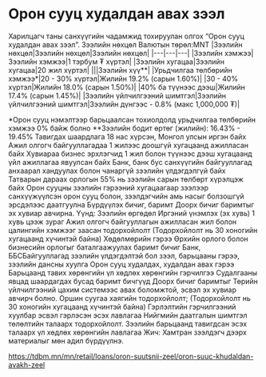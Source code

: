 # Орон сууц худалдан авах зээл
Харилцагч таны санхүүгийн чадамжид тохируулан олгох “Орон сууц худалдан авах зээл”.
Зээлийн нөхцөл
Валютын төрөл:MNT
|Зээлийн нөхцөл|Зээлийн нөхцөл|Зээлийн нөхцөл|
|---|---|---|
|Зээлийн хэмжээ|Зээлийн хэмжээ|1 тэрбум ₮ хүртэл|
|Зээлийн хугацаа|Зээлийн хугацаа|20 жил хүртэл|
|||Зээлийн хүү**|
|Урьдчилгаа төлбөрийн хэмжээ*|20 - 30% хүртэл|Жилийн 19.2% (сарын 1.60%)|
|30 - 40% хүртэл|Жилийн 18.0% (сарын 1.50%)|
|40% ба түүнээс дээш|Жилийн 17.4% (сарын 1.45%)|
|Зээлийн үйлчилгээний шимтгэл|Зээлийн үйлчилгээний шимтгэл|Зээлийн дүнгээс - 0.8% (макс 1,000,000 ₮)|

*Орон сууц нэмэлтээр барьцаалсан тохиолдолд урьдчилгаа төлбөрийн хэмжээ 0% байж болно
**Зээлийн бодит өртөг (жилийн): 16.43% - 19.45%
Тавигдах шаардлага
18 нас хүрсэн, Монгол улсын иргэн байх
Ажил олгогч байгууллагадаа 1 жилээс доошгүй хугацаанд ажилласан байх
Хувиараа бизнес эрхлэгчид 1 жил болон түүнээс дээш хугацаанд үйл ажиллагаа явуулсан байх
Банк, банк бус санхүүгийн байгууллагад анхаарал хандуулах болон чанаргүй зээлийн үлдэгдэлгүй байх
Татварын дараах орлогын 55% нь зээлийн сарын төлбөрт хүрэлцэж байх
Орон сууцны зээлийн гэрээний хугацаагаар зээлээр санхүүжүүлсэн орон сууц болон, зээлдэгчийн амь насыг болзошгүй эрсдэлээс даатгуулна
Бүрдүүлэх бичиг, баримт
Доорх бичиг баримтыг эх хувиар авчирна. Үүнд:
Зээлийн өргөдөл
Иргэний үнэмлэх (эх хувь)
1 хувь цээж зураг
Ажил олгогч байгууллагын ажилласан жил болон цалингийн хэмжээг заасан тодорхойлолт (Тодорхойлолт нь 30 хоногийн хугацаанд хүчинтэй байна)
Хөдөлмөрийн гэрээ
Өрхийн орлого болон бизнесийн орлогыг баталгаажуулах баримт бичиг
Банк, ББСБайгууллагад зээлийн үлдэгдэлтэй бол зээл, барьцааны гэрээ, зээлийн дансны хуулга
Орон сууц худалдах, худалдан авах гэрээ
Барьцаанд тавих хөрөнгийн үл хөдлөх хөрөнгийн гэрчилгээ
Судалгааны явцад шаардагдах бусад баримт бичгүүд
Доорх бичиг баримтыг Төрийн үйлчилгээний цахим системээс авах боломжтой, эсвэл эх хувиар авчирч болно.
Оршин суугаа хаягийн тодорхойлолт; (Тодорхойлолт нь 30 хоногийн хугацаанд хүчинтэй байна)
Гэрлэлтийн гэрчилгээний хуулбар эсвэл гэрлэсэн эсэх лавлагаа
Нийгмийн даатгалын шимтгэл төлөлтийн талаарх тодорхойлолт.
Зээлийн барьцаанд тавигдсан эсэх талаарх үл хөдлөх хөрөнгийн лавлагаа
Жич: Хамтран зээлдэгч дээрх материалыг мөн адил бүрдүүлнэ.

https://tdbm.mn/mn/retail/loans/oron-suutsnii-zeel/oron-suuc-khudaldan-avakh-zeel